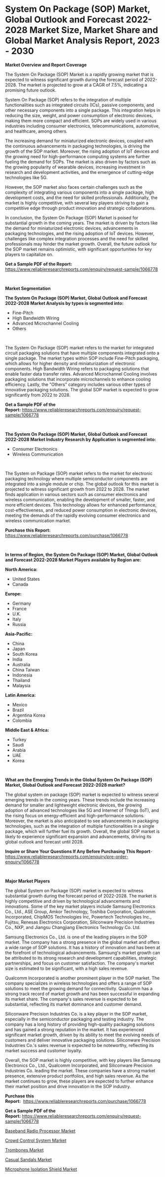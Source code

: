 <p><h1>System On Package (SOP) Market, Global Outlook and Forecast 2022-2028 Market Size, Market Share and Global Market Analysis Report, 2023 - 2030</h1></p><p><strong>Market Overview and Report Coverage</strong></p>
<p><p>The System On Package (SOP) Market is a rapidly growing market that is expected to witness significant growth during the forecast period of 2022-2028. The market is projected to grow at a CAGR of 7.5%, indicating a promising future outlook.</p><p>System On Package (SOP) refers to the integration of multiple functionalities such as integrated circuits (ICs), passive components, and other necessary components into a single package. This integration helps in reducing the size, weight, and power consumption of electronic devices, making them more compact and efficient. SOPs are widely used in various industries including consumer electronics, telecommunications, automotive, and healthcare, among others.</p><p>The increasing demand for miniaturized electronic devices, coupled with the continuous advancements in packaging technologies, is driving the growth of the SOP market. Moreover, the rising adoption of IoT devices and the growing need for high-performance computing systems are further fueling the demand for SOPs. The market is also driven by factors such as the growing popularity of wearable devices, increasing investment in research and development activities, and the emergence of cutting-edge technologies like 5G.</p><p>However, the SOP market also faces certain challenges such as the complexity of integrating various components into a single package, high development costs, and the need for skilled professionals. Additionally, the market is highly competitive, with several key players striving to gain a competitive edge through product innovation and strategic collaborations.</p><p>In conclusion, the System On Package (SOP) Market is poised for substantial growth in the coming years. The market is driven by factors like the demand for miniaturized electronic devices, advancements in packaging technologies, and the rising adoption of IoT devices. However, challenges like complex integration processes and the need for skilled professionals may hinder the market growth. Overall, the future outlook for the SOP market remains optimistic, with significant opportunities for key players to capitalize on.</p></p>
<p><strong>Get a Sample PDF of the Report:</strong> <a href="https://www.reliableresearchreports.com/enquiry/request-sample/1066778">https://www.reliableresearchreports.com/enquiry/request-sample/1066778</a></p>
<p>&nbsp;</p>
<p><strong>Market Segmentation</strong></p>
<p><strong>The System On Package (SOP) Market, Global Outlook and Forecast 2022-2028 Market Analysis by types is segmented into:</strong></p>
<p><ul><li>Fine-Pitch</li><li>High Bandwidth Wiring</li><li>Advanced Microchannel Cooling</li><li>Others</li></ul></p>
<p>&nbsp;</p>
<p><p>The System On Package (SOP) market refers to the market for integrated circuit packaging solutions that have multiple components integrated onto a single package. The market types within SOP include Fine-Pitch packaging, which allows for higher density and miniaturization of electronic components. High Bandwidth Wiring refers to packaging solutions that enable faster data transfer rates. Advanced Microchannel Cooling involves packaging solutions that incorporate microchannels to enhance cooling efficiency. Lastly, the "Others" category includes various other types of innovative packaging solutions. The global SOP market is expected to grow significantly from 2022 to 2028.</p></p>
<p><strong>Get a Sample PDF of the Report:</strong>&nbsp;<a href="https://www.reliableresearchreports.com/enquiry/request-sample/1066778">https://www.reliableresearchreports.com/enquiry/request-sample/1066778</a></p>
<p>&nbsp;</p>
<p><strong>The System On Package (SOP) Market, Global Outlook and Forecast 2022-2028 Market Industry Research by Application is segmented into:</strong></p>
<p><ul><li>Consumer Electronics</li><li>Wireless Communication</li></ul></p>
<p>&nbsp;</p>
<p><p>The System on Package (SOP) market refers to the market for electronic packaging technology where multiple semiconductor components are integrated into a single module or chip. The global outlook for this market is projected to witness significant growth from 2022 to 2028. The market finds application in various sectors such as consumer electronics and wireless communication, enabling the development of smaller, faster, and more efficient devices. This technology allows for enhanced performance, cost-effectiveness, and reduced power consumption in electronic devices, meeting the demands of the rapidly evolving consumer electronics and wireless communication market.</p></p>
<p><strong>Purchase this Report:</strong>&nbsp; <a href="https://www.reliableresearchreports.com/purchase/1066778">https://www.reliableresearchreports.com/purchase/1066778</a></p>
<p>&nbsp;</p>
<p><strong>In terms of Region, the System On Package (SOP) Market, Global Outlook and Forecast 2022-2028 Market Players available by Region are:</strong></p>
<p>
    <p> <strong> North America: </strong>
        <ul>
            <li>United States</li>
            <li>Canada</li>
        </ul>
        </p> 
    <p> <strong> Europe: </strong>
        <ul>
            <li>Germany</li>
            <li>France</li>
            <li>U.K.</li>
            <li>Italy</li>
            <li>Russia</li>
        </ul>
        </p> 
    <p> <strong> Asia-Pacific: </strong>
        <ul>
            <li>China</li>
            <li>Japan</li>
            <li>South Korea</li>
            <li>India</li>
            <li>Australia</li>
            <li>China Taiwan</li>
            <li>Indonesia</li>
            <li>Thailand</li>
            <li>Malaysia</li>
        </ul>
        </p> 
    <p> <strong> Latin America: </strong>
        <ul>
            <li>Mexico</li>
            <li>Brazil</li>
            <li>Argentina Korea</li>
            <li>Colombia</li>
        </ul>
        </p> 
    <p> <strong> Middle East & Africa: </strong>
        <ul>
            <li>Turkey</li>
            <li>Saudi</li>
            <li>Arabia</li>
            <li>UAE</li>
            <li>Korea</li>
        </ul>
    </p>
    </p>
<p>&nbsp;</p>
<p><strong>What are the Emerging Trends in the Global System On Package (SOP) Market, Global Outlook and Forecast 2022-2028 market?</strong></p>
<p><p>The global system on package (SOP) market is expected to witness several emerging trends in the coming years. These trends include the increasing demand for smaller and lightweight electronic devices, the growing adoption of advanced technologies like 5G and Internet of Things (IoT), and the rising focus on energy-efficient and high-performance solutions. Moreover, the market is also anticipated to see advancements in packaging technologies, such as the integration of multiple functionalities in a single package, which will further fuel its growth. Overall, the global SOP market is likely to experience significant expansion and advancements, driving its global outlook and forecast until 2028.</p></p>
<p><strong>Inquire or Share Your Questions If Any Before Purchasing This Report</strong>- <a href="https://www.reliableresearchreports.com/enquiry/pre-order-enquiry/1066778">https://www.reliableresearchreports.com/enquiry/pre-order-enquiry/1066778</a></p>
<p>&nbsp;</p>
<p><strong>Major Market Players</strong></p>
<p><p>The global System on Package (SOP) market is expected to witness substantial growth during the forecast period of 2022-2028. The market is highly competitive and driven by technological advancements and innovations. Some of the key market players include Samsung Electronics Co., Ltd., ASE Group, Amkor Technology, Toshiba Corporation, Qualcomm Incorporated, ChipMOS Technologies Inc, Powertech Technologies Inc., Fujitsu, Renesas Electronics Corporation, Siliconware Precision Industries Co., NXP, and Jiangsu Changjiang Electronics Technology Co. Ltd.</p><p>Samsung Electronics Co., Ltd. is one of the leading players in the SOP market. The company has a strong presence in the global market and offers a wide range of SOP solutions. It has a history of innovation and has been at the forefront of technological advancements. Samsung's market growth can be attributed to its strong research and development capabilities, strategic partnerships, and focus on customer satisfaction. The company's market size is estimated to be significant, with a high sales revenue.</p><p>Qualcomm Incorporated is another prominent player in the SOP market. The company specializes in wireless technologies and offers a range of SOP solutions to meet the growing demand for connectivity. Qualcomm has a strong track record of market growth and has been successful in expanding its market share. The company's sales revenue is expected to be substantial, reflecting its market dominance and customer demand.</p><p>Siliconware Precision Industries Co. is a key player in the SOP market, especially in the semiconductor packaging and testing industry. The company has a long history of providing high-quality packaging solutions and has gained a strong reputation in the market. It has experienced significant market growth, driven by its ability to meet the evolving needs of customers and deliver innovative packaging solutions. Siliconware Precision Industries Co.'s sales revenue is expected to be noteworthy, reflecting its market success and customer loyalty.</p><p>Overall, the SOP market is highly competitive, with key players like Samsung Electronics Co., Ltd., Qualcomm Incorporated, and Siliconware Precision Industries Co. leading the market. These companies have a strong market presence, extensive product portfolios, and high sales revenue. As the market continues to grow, these players are expected to further enhance their market position and drive innovation in the SOP industry.</p></p>
<p><strong>Purchase this Report:</strong>&nbsp;&nbsp;<a href="https://www.reliableresearchreports.com/purchase/1066778">https://www.reliableresearchreports.com/purchase/1066778</a></p>
<p></p>
<p><strong>Get a Sample PDF of the Report:</strong>&nbsp;<a href="https://www.reliableresearchreports.com/enquiry/request-sample/1066778">https://www.reliableresearchreports.com/enquiry/request-sample/1066778</a></p>
<p><p><a href="https://www.reportprime.com/baseband-radio-processor-r4367">Baseband Radio Processor Market</a></p><p><a href="https://www.linkedin.com/pulse/crowd-control-system-market-share-amp-new-trends-analysis-mrxoe/">Crowd Control System Market</a></p><p><a href="https://medium.com/@robinrathi2023/trombones-market-size-growth-forecast-2023-2030-214a44e54336">Trombones Market</a></p><p><a href="https://medium.com/@bethhermann2023/casual-sandals-market-size-growth-forecast-2023-2030-1e156337615e">Casual Sandals Market</a></p><p><a href="https://www.linkedin.com/pulse/decoding-microphone-isolation-shield-market-deep-dive-latest-98hte/">Microphone Isolation Shield Market</a></p></p>